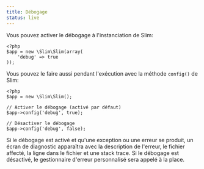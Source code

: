```yaml
---
title: Débogage
status: live
---
```


Vous pouvez activer le débogage à l'instanciation de Slim:

    <?php
    $app = new \Slim\Slim(array(
        'debug' => true
    ));

Vous pouvez le faire aussi pendant l'exécution avec la méthode `config()` de Slim:

    <?php
    $app = new \Slim\Slim();

    // Activer le débogage (activé par défaut)
    $app->config('debug', true);

    // Désactiver le débogage
    $app->config('debug', false);

Si le débogage est activé et qu'une exception ou une erreur se produit, un écran de diagnostic apparaîtra avec la description de l'erreur, le fichier affecté, la ligne dans le fichier et une stack trace. Si le débogage est désactivé, le gestionnaire d'erreur personnalisé sera appelé à la place.
